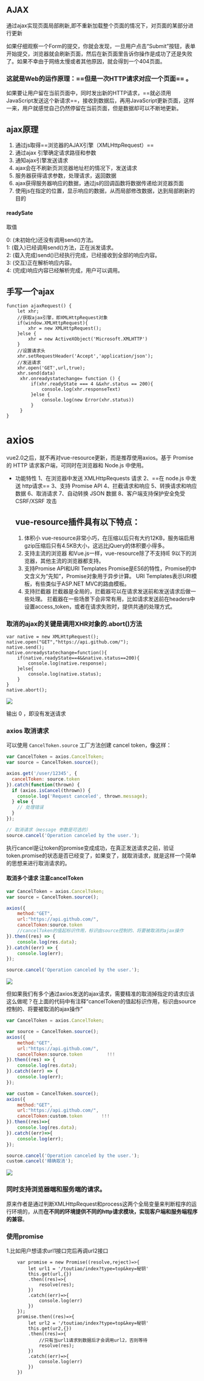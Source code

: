 ## AJAX

通过ajax实现页面局部刷新,即不重新加载整个页面的情况下，对页面的某部分进行更新

如果仔细观察一个Form的提交，你就会发现，一旦用户点击“Submit”按钮，表单开始提交，浏览器就会刷新页面，然后在新页面里告诉你操作是成功了还是失败了。如果不幸由于网络太慢或者其他原因，就会得到一个404页面。

### 这就是Web的运作原理：==但是一次HTTP请求对应一个页面== 。

如果要让用户留在当前页面中，同时发出新的HTTP请求，==就必须用JavaScript发送这个新请求==，接收到数据后，再用JavaScript更新页面，这样一来，用户就感觉自己仍然停留在当前页面，但是数据却可以不断地更新。

## ajax原理

1. 通过js取得==浏览器的AJAX引擎（XMLHttpRequest）==
2. 通过ajax 引擎确定请求路径和参数
3. 通知ajax引擎发送请求
4. ajax会在不刷新页浏览器地址栏的情况下，发送请求
5. 服务器获得请求参数，处理请求，返回数据
6. ajax获得服务器响应的数据，通过js的回调函数将数据传递给浏览器页面
7. 使用js在指定的位置，显示响应的数据，从而局部修改数据，达到局部刷新的目的

#### readySate

取值

0: (未初始化)还没有调用send()方法。    
1: (载入)已经调用send()方法，正在派发请求。     
2: (载入完成)send()已经执行完成，已经接收到全部的响应内容。     
3: (交互)正在解析响应内容。      
4: (完成)响应内容已经解析完成，用户可以调用。
## 手写一个ajax
```
function ajaxRequest() {
    let xhr;
    //获取ajax引擎，即XMLHttpRequest对象
    if(window.XMLHttpRequest){
        xhr = new XMLHttpRequest();
    }else {
        xhr = new ActiveXObject('Microsoft.XMLHTTP')
    }
    //设置请求头
    xhr.setRequestHeader('Accept','application/json');
    //发送请求
    xhr.open('GET',url,true);
    xhr.send(data)
     xhr.onreadystatechange= function () {
         if(xhr.readyState === 4 &&xhr.status == 200){
             console.log(xhr.responseText)
         }else {
             console.log(new Error(xhr.status))
         }
     }
}

```
# axios

vue2.0之后，就不再对vue-resource更新，而是推荐使用axios。基于 Promise 的 HTTP 请求客户端，可同时在浏览器和 Node.js 中使用。

- 功能特性
  1、在浏览器中发送 XMLHttpRequests 请求
  2、==在 node.js 中发送 http请求==
  3、支持 Promise API
  4、拦截请求和响应
  5、转换请求和响应数据
  6、取消请求
  7、自动转换 JSON 数据
  8、客户端支持保护安全免受 CSRF/XSRF 攻击

  ## vue-resource插件具有以下特点：

  1. 体积小
     vue-resource非常小巧，在压缩以后只有大约12KB，服务端启用gzip压缩后只有4.5KB大小，这远比jQuery的体积要小得多。
  2. 支持主流的浏览器
     和Vue.js一样，vue-resource除了不支持IE 9以下的浏览器，其他主流的浏览器都支持。
  3. 支持Promise API和URI Templates
     Promise是ES6的特性，Promise的中文含义为“先知”，Promise对象用于异步计算。
     URI Templates表示URI模板，有些类似于ASP.NET MVC的路由模板。
  4. 支持拦截器
     拦截器是全局的，拦截器可以在请求发送前和发送请求后做一些处理。
     拦截器在一些场景下会非常有用，比如请求发送前在headers中设置access_token，或者在请求失败时，提供共通的处理方式。

### 取消的ajax的关键是调用XHR对象的.abort()方法

```
var native = new XMLHttpRequest();
native.open("GET","https://api.github.com/");
native.send();
native.onreadystatechange=function(){
    if(native.readyState==4&&native.status==200){
        console.log(native.response);           
    }else{
        console.log(native.status);
    }
}
native.abort();
```

![](https://img-blog.csdn.net/20180403135705882?watermark/2/text/aHR0cHM6Ly9ibG9nLmNzZG4ubmV0L3dvcGVsbw==/font/5a6L5L2T/fontsize/400/fill/I0JBQkFCMA==/dissolve/70)

输出 0 ，即没有发送请求

### axios 取消请求  

可以使用 `CancelToken.source` 工厂方法创建 cancel token，像这样：

```javascript
var CancelToken = axios.CancelToken;
var source = CancelToken.source();

axios.get('/user/12345', {
  cancelToken: source.token
}).catch(function(thrown) {
  if (axios.isCancel(thrown)) {
    console.log('Request canceled', thrown.message);
  } else {
    // 处理错误
  }
});

// 取消请求（message 参数是可选的）
source.cancel('Operation canceled by the user.');
```

执行cancel是让token的promise变成成功，在真正发送请求之前，验证token.promise的状态是否已经变了，如果变了，就取消请求，就是这样一个简单的思想来进行取消请求的。

#### 取消多个请求 注意cancelToken

```javascript
var CancelToken = axios.CancelToken;
var source = CancelToken.source();

axios({
    method:"GET",
    url:"https://api.github.com/",
    cancelToken:source.token
    //cancelToken的值起标识作用，标识由source控制的、将要被取消的ajax操作
}).then((res) => {
    console.log(res.data);
}).catch((err) => {
    console.log(err);
});

source.cancel('Operation canceled by the user.');
```

![](https://img-blog.csdn.net/20180403140751550?watermark/2/text/aHR0cHM6Ly9ibG9nLmNzZG4ubmV0L3dvcGVsbw==/font/5a6L5L2T/fontsize/400/fill/I0JBQkFCMA==/dissolve/70)

但如果我们有多个通过axios发送的ajax请求，需要精准的取消掉指定的请求应该这么做呢？在上面的代码中有注释“cancelToken的值起标识作用，标识由source控制的、将要被取消的ajax操作”

```javascript
var CancelToken = axios.CancelToken;

var source = CancelToken.source();
axios({
    method:"GET",
    url:"https://api.github.com/",
    cancelToken:source.token         !!!
}).then((res) => {
    console.log(res.data);
}).catch((err) => {
    console.log(err);
});

var custom = CancelToken.source();
axios({
    method:"GET",
    url:"https://api.github.com/",
    cancelToken:custom.token       !!!
}).then((res)=>{
    console.log(res.data);
}).catch((err)=>{
    console.log(err);
});

source.cancel('Operation canceled by the user.');
custom.cancel('精确取消');
```

![](https://img-blog.csdn.net/20180403141235414?watermark/2/text/aHR0cHM6Ly9ibG9nLmNzZG4ubmV0L3dvcGVsbw==/font/5a6L5L2T/fontsize/400/fill/I0JBQkFCMA==/dissolve/70)

### 同时支持浏览器端和服务端的请求。



原来作者是通过判断XMLHttpRequest和process这两个全局变量来判断程序的运行环境的，从而**在不同的环境提供不同的http请求模块，实现客户端和服务端程序的兼容**。

### 使用promise

1.比如用户想请求url1接口完后再调url2接口



```
    var promise = new Promise((resolve,reject)=>{
        let url1 = '/toutiao/index?type=top&key=秘钥'
        this.get(url,{})
        .then((res)=>{
            resolve(res);
        })
        .catch((err)=>{
            console.log(err)
        })
    });
    promise.then((res)=>{
        let url2 = '/toutiao/index?type=top&key=秘钥'
        this.get(ur2,{})
        .then((res)=>{
            //只有当url1请求到数据后才会调用url2，否则等待
            resolve(res);
        })
        .catch((err)=>{
            console.log(err)
        })
    })
```